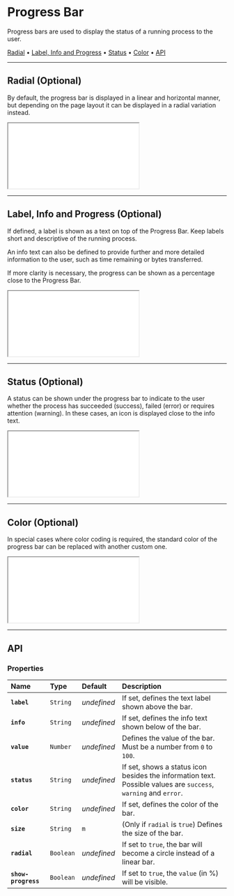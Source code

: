 # Progress Bar

Progress bars are used to display the status of a running process to the user.

[Radial](components/progress-bar#radial) • [Label, Info and Progress](components/progress-bar#label,-info-and-progress) • [Status](components/progress-bar#status) • [Color](components/progress-bar#color) • [API](components/progress-bar#api)

---

## Radial (Optional)

By default, the progress bar is displayed in a linear and horizontal manner, but depending on the page layout it can be displayed in a radial variation instead.

<iframe src="./assets/docs/components/progress-bar/radial.html"></iframe>

---

## Label, Info and Progress (Optional)

If defined, a label is shown as a text on top of the Progress Bar. Keep labels short and descriptive of the running process.

An info text can also be defined to provide further and more detailed information to the user, such as time remaining or bytes transferred.

If more clarity is necessary, the progress can be shown as a percentage close to the Progress Bar.

<iframe src="./assets/docs/components/progress-bar/label-info-and-progress.html"></iframe>

---

## Status (Optional)

A status can be shown under the progress bar to indicate to the user whether the process has succeeded (success), failed (error) or requires attention (warning). In these cases, an icon is displayed close to the info text.

<iframe src="./assets/docs/components/progress-bar/status.html"></iframe>

---

## Color (Optional)

In special cases where color coding is required, the standard color of the progress bar can be replaced with another custom one.

<iframe src="./assets/docs/components/progress-bar/color.html"></iframe>

---

## API

### Properties

| Name | Type | Default | Description |
| :-- | :-- | :-- | :-- |
| **`label`** | `String` | _undefined_ | If set, defines the text label shown above the bar. |
| **`info`** | `String` | _undefined_ | If set, defines the info text shown below of the bar. |
| **`value`** | `Number` | _undefined_ | Defines the value of the bar. Must be a number from `0` to `100`. |
| **`status`** | `String` | _undefined_ | If set, shows a status icon besides the information text. Possible values are `success`, `warning` and `error`. |
| **`color`** | `String` | _undefined_ | If set, defines the color of the bar. |
| **`size`** | `String` | `m` | (Only if `radial` is `true`) Defines the size of the bar. |
| **`radial`** | `Boolean` | _undefined_ | If set to `true`, the bar will become a circle instead of a linear bar. |
| **`show-progress`** | `Boolean` | _undefined_ | If set to `true`, the `value` (in %) will be visible. |